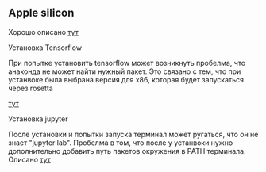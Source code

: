 Apple silicon
--------------------------------

Хорошо описано [тут](https://jamescalam.medium.com/hugging-face-and-sentence-transformers-on-m1-macs-4b12e40c21ce) 

Установка Tensorflow

При попытке установить tensorflow может возникнуть пробелма, что анаконда не может найти нужный пакет. Это связано с тем, что
при устанвоке была выбрана версия для х86, которая будет запускаться через rosetta

[тут](https://stackoverflow.com/questions/70562033/tensorflow-deps-packagesnotfounderror)

Установка jupyter

После установки и попытки запуска терминал может ругаться, что он не знает "jupyter lab". Пробелма в том, что после у устанвоки нужно дополнительно добавить путь пакетов окружения в PATH терминала. Описано [тут](https://stackoverflow.com/questions/35029029/jupyter-notebook-command-does-not-work-on-mac)
